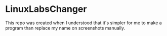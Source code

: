 # LinuxLabsChanger
This repo was created when I understood that it's simpler for me to make a program than replace my name on screenshots manually.
